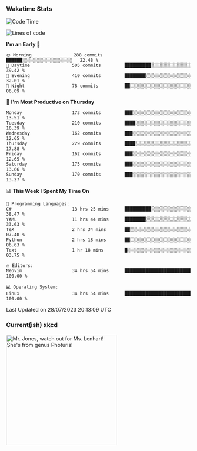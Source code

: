 ### Wakatime Stats
<!--START_SECTION:waka-->
![Code Time](http://img.shields.io/badge/Code%20Time-1%2C874%20hrs%2020%20mins-blue)

![Lines of code](https://img.shields.io/badge/From%20Hello%20World%20I%27ve%20Written-782.2%20thousand%20lines%20of%20code-blue)

**I'm an Early 🐤** 

```text
🌞 Morning                288 commits         ██████░░░░░░░░░░░░░░░░░░░   22.48 % 
🌆 Daytime                505 commits         ██████████░░░░░░░░░░░░░░░   39.42 % 
🌃 Evening                410 commits         ████████░░░░░░░░░░░░░░░░░   32.01 % 
🌙 Night                  78 commits          ██░░░░░░░░░░░░░░░░░░░░░░░   06.09 % 
```
📅 **I'm Most Productive on Thursday** 

```text
Monday                   173 commits         ███░░░░░░░░░░░░░░░░░░░░░░   13.51 % 
Tuesday                  210 commits         ████░░░░░░░░░░░░░░░░░░░░░   16.39 % 
Wednesday                162 commits         ███░░░░░░░░░░░░░░░░░░░░░░   12.65 % 
Thursday                 229 commits         ████░░░░░░░░░░░░░░░░░░░░░   17.88 % 
Friday                   162 commits         ███░░░░░░░░░░░░░░░░░░░░░░   12.65 % 
Saturday                 175 commits         ███░░░░░░░░░░░░░░░░░░░░░░   13.66 % 
Sunday                   170 commits         ███░░░░░░░░░░░░░░░░░░░░░░   13.27 % 
```


📊 **This Week I Spent My Time On** 

```text
💬 Programming Languages: 
C#                       13 hrs 25 mins      ██████████░░░░░░░░░░░░░░░   38.47 % 
YAML                     11 hrs 44 mins      ████████░░░░░░░░░░░░░░░░░   33.63 % 
TeX                      2 hrs 34 mins       ██░░░░░░░░░░░░░░░░░░░░░░░   07.40 % 
Python                   2 hrs 18 mins       ██░░░░░░░░░░░░░░░░░░░░░░░   06.63 % 
Text                     1 hr 18 mins        █░░░░░░░░░░░░░░░░░░░░░░░░   03.75 % 

🔥 Editors: 
Neovim                   34 hrs 54 mins      █████████████████████████   100.00 % 

💻 Operating System: 
Linux                    34 hrs 54 mins      █████████████████████████   100.00 % 
```


 Last Updated on 28/07/2023 20:13:09 UTC
<!--END_SECTION:waka-->

### Current(ish) xkcd
<a id="xkcd-a" title="Mr. Jones, watch out for Ms. Lenhart! She's from genus Photuris!" href="https://www.xkcd.com" target="_blank">
        <img align="center" id="xkcd-img" src="https://imgs.xkcd.com/comics/daytime_firefly.png" alt="Mr. Jones, watch out for Ms. Lenhart! She's from genus Photuris!" height=300 />
</a>
